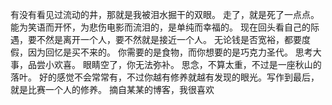 有没有看见过流动的井，那就是我被泪水掘干的双眼。
走了，就是死了一点点。
能为笑语而开怀，为悲伤电影而流泪的，是单纯而幸福的。
现在回头看自己的际遇，要不然是离开一个人，要不然就是接近一个人。
无论钱是否宽裕，都要度假，因为回忆是买不来的。
你需要的是食物，而你想要的是巧克力圣代。
思考大事，品尝小欢喜。
眼睛空了，你无法弥补。
思念，不算太重，不过是一座秋山的落叶。
好的感觉不会常常有，不过你越有修养就越有发现的眼光。写作到最后，就是比赛一个人的修养。
摘自某某的博客，我很喜欢
<!-- ##{"timestamp":1145684485}## -->